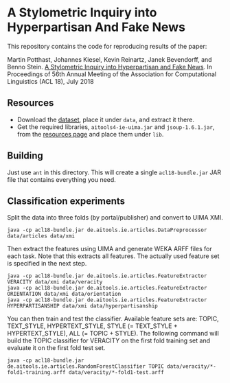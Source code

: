 A Stylometric Inquiry into Hyperpartisan And Fake News
======================================================

This repository contains the code for reproducing results of the paper:

Martin Potthast, Johannes Kiesel, Kevin Reinartz, Janek Bevendorff, and Benno Stein. <a href="http://www.uni-weimar.de/medien/webis/publications/papers/stein_2018i.pdf" class="paper"><span class="title">A Stylometric Inquiry into Hyperpartisan and Fake News</span></a>. In <span class="booktitle">Proceedings of 56th Annual Meeting of the Association for Computational Linguistics (ACL 18)</span>, <span class="month">July</span> <span class="year">2018</span> 


Resources
---------
  - Download the <a href="https://doi.org/10.5281/zenodo.1181813" target="_blank">dataset</a>, place it under <code>data</code>, and extract it there.
  - Get the required libraries, <code>aitools4-ie-uima.jar</code> and <code>jsoup-1.6.1.jar</code>, from the <a href="https://github.com/webis-de/ACL-18/releases/tag/1.0.0" target="_blank">resources page</a> and place them under <code>lib</code>.


Building
--------
Just use <code>ant</code> in this directory. This will create a single <code>acl18-bundle.jar</code> JAR file that contains everything you need.


Classification experiments
--------------------------
Split the data into three folds (by portal/publisher) and convert to UIMA XMI.
  
    java -cp acl18-bundle.jar de.aitools.ie.articles.DataPreprocessor data/articles data/xmi

Then extract the features using UIMA and generate WEKA ARFF files for each task.
Note that this extracts all features. The actually used feature set is specified in the next step.

    java -cp acl18-bundle.jar de.aitools.ie.articles.FeatureExtractor VERACITY data/xmi data/veracity
    java -cp acl18-bundle.jar de.aitools.ie.articles.FeatureExtractor ORIENTATION data/xmi data/orientation
    java -cp acl18-bundle.jar de.aitools.ie.articles.FeatureExtractor HYPERPARTISANSHIP data/xmi data/hyperpartisanship

You can then train and test the classifier. Available feature sets are: TOPIC, TEXT\_STYLE, HYPERTEXT\_STYLE, STYLE (= TEXT\_STYLE + HYPERTEXT\_STYLE), ALL (= TOPIC + STYLE). The following command will build the TOPIC classifier for VERACITY on the first fold training set and evaluate it on the first fold test set.

    java -cp acl18-bundle.jar de.aitools.ie.articles.RandomForestClassifier TOPIC data/veracity/*-fold1-training.arff data/veracity/*-fold1-test.arff 


